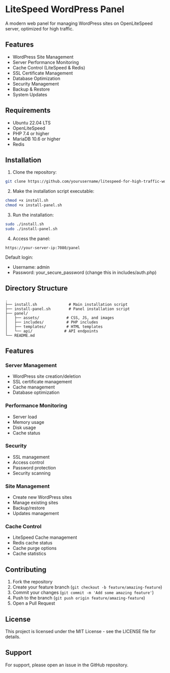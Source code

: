 # LiteSpeed WordPress Panel

A modern web panel for managing WordPress sites on OpenLiteSpeed server, optimized for high traffic.

## Features

- WordPress Site Management
- Server Performance Monitoring
- Cache Control (LiteSpeed & Redis)
- SSL Certificate Management
- Database Optimization
- Security Management
- Backup & Restore
- System Updates

## Requirements

- Ubuntu 22.04 LTS
- OpenLiteSpeed
- PHP 7.4 or higher
- MariaDB 10.6 or higher
- Redis

## Installation

1. Clone the repository:
```bash
git clone https://github.com/yourusername/litespeed-for-high-traffic-wordpress-woocommerce-site.git
```

2. Make the installation script executable:
```bash
chmod +x install.sh
chmod +x install-panel.sh
```

3. Run the installation:
```bash
sudo ./install.sh
sudo ./install-panel.sh
```

4. Access the panel:
```
https://your-server-ip:7080/panel
```

Default login:
- Username: admin
- Password: your_secure_password (change this in includes/auth.php)

## Directory Structure

```
.
├── install.sh              # Main installation script
├── install-panel.sh        # Panel installation script
├── panel/
│   ├── assets/            # CSS, JS, and images
│   ├── includes/          # PHP includes
│   ├── templates/         # HTML templates
│   └── api/              # API endpoints
└── README.md
```

## Features

### Server Management
- WordPress site creation/deletion
- SSL certificate management
- Cache management
- Database optimization

### Performance Monitoring
- Server load
- Memory usage
- Disk usage
- Cache status

### Security
- SSL management
- Access control
- Password protection
- Security scanning

### Site Management
- Create new WordPress sites
- Manage existing sites
- Backup/restore
- Updates management

### Cache Control
- LiteSpeed Cache management
- Redis cache status
- Cache purge options
- Cache statistics

## Contributing

1. Fork the repository
2. Create your feature branch (`git checkout -b feature/amazing-feature`)
3. Commit your changes (`git commit -m 'Add some amazing feature'`)
4. Push to the branch (`git push origin feature/amazing-feature`)
5. Open a Pull Request

## License

This project is licensed under the MIT License - see the LICENSE file for details.

## Support

For support, please open an issue in the GitHub repository.
